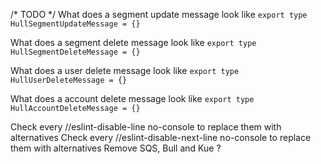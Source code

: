 /* TODO */
What does a segment update message look like
`export type HullSegmentUpdateMessage = {}`

What does a segment delete message look like
`export type HullSegmentDeleteMessage = {}`

What does a user delete message look like
`export type HullUserDeleteMessage = {}`

What does a account delete message look like
`export type HullAccountDeleteMessage = {}`

Check every //eslint-disable-line no-console to replace them with alternatives
Check every //eslint-disable-next-line no-console to replace them with alternatives
Remove SQS, Bull and Kue ?
